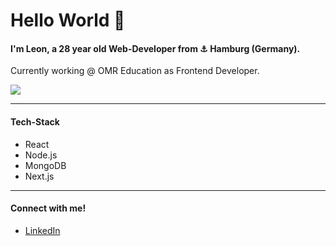 # Hello World 👋

#### I'm Leon, a 28 year old Web-Developer from ⚓️ Hamburg (Germany).  

Currently working @ OMR Education as Frontend Developer.
  
![](https://media.giphy.com/media/scZPhLqaVOM1qG4lT9/giphy.gif)  

--- 
#### Tech-Stack
- React
- Node.js
- MongoDB
- Next.js
---
#### Connect with me!
- [LinkedIn](https://de.linkedin.com/in/leon-stechmann)



